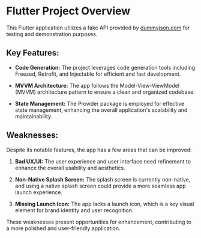 # Flutter Project Overview

This Flutter application utilizes a fake API provided by [dummyjson.com](https://dummyjson.com/) for testing and demonstration purposes.

## Key Features:

- **Code Generation:** The project leverages code generation tools including Freezed, Retrofit, and Injectable for efficient and fast development.

- **MVVM Architecture:** The app follows the Model-View-ViewModel (MVVM) architecture pattern to ensure a clean and organized codebase.

- **State Management:** The Provider package is employed for effective state management, enhancing the overall application's scalability and maintainability.

## Weaknesses:

Despite its notable features, the app has a few areas that can be improved:

1. **Bad UX/UI:** The user experience and user interface need refinement to enhance the overall usability and aesthetics.

2. **Non-Native Splash Screen:** The splash screen is currently non-native, and using a native splash screen could provide a more seamless app launch experience.

3. **Missing Launch Icon:** The app lacks a launch icon, which is a key visual element for brand identity and user recognition.

These weaknesses present opportunities for enhancement, contributing to a more polished and user-friendly application.
